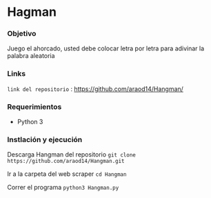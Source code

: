 # Hagman
### Objetivo
Juego el ahorcado, usted debe colocar letra por letra para adivinar la palabra aleatoria


### Links

`link del repositorio` : <https://github.com/araod14/Hangman/>


### Requerimientos

- Python 3


### Instlación y ejecución
Descarga Hangman del repositorio
`git clone https://github.com/araod14/Hangman.git`

Ir a la carpeta del web scraper
`cd Hangman`

Correr el programa
`python3 Hangman.py`

